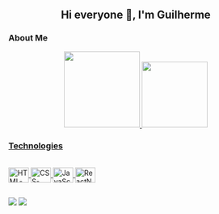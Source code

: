 
<h2 align = "center"> Hi everyone 👋, I'm Guilherme </h2>

<h3> About Me </h3>

<div align="center">
  <a href="https://github.com/imguilhermesiqueira">
  <img height="150em" src="https://github-readme-stats.vercel.app/api?username=imguilhermesiqueira&show_icons=true&theme=dark&include_all_commits=true&count_private=true"/>
  <img height="130em" src="https://github-readme-stats.vercel.app/api/top-langs/?username=imguilhermesiqueira&layout=compact&langs_count=7&theme=dark"/>
</div>
  
  <h3> Technologies </h3>
<div style="display: inline_block"><br>
  <img align="center" alt="HTML-Gui" height="30" width="40" src="https://cdn.jsdelivr.net/gh/devicons/devicon/icons/html5/html5-original.svg" />
  <img align="center" alt="CSS-Gui" height="30" width="40" src="https://cdn.jsdelivr.net/gh/devicons/devicon/icons/css3/css3-original.svg" />
  <img align="center" alt="JavaScript-Gui" height="30" width="40" src="https://cdn.jsdelivr.net/gh/devicons/devicon/icons/javascript/javascript-original.svg" />
  <img align="center" alt="ReactNative-Gui" height="30" width="40" src="https://cdn.jsdelivr.net/gh/devicons/devicon/icons/react/react-original.svg" />
</div>

  ##
  
  <a href="https://www.linkedin.com/in/souguilhermesiqueira/" target="_blank"><img src="https://img.shields.io/badge/LinkedIn-0077B5?style=for-the-badge&logo=linkedin&logoColor=white"></a>
 <a href = "mailto:siqueiraguilherme516@gmail.com"><img src="https://img.shields.io/badge/Gmail-D14836?style=for-the-badge&logo=gmail&logoColor=white" target="_blank"></a>
  
  
